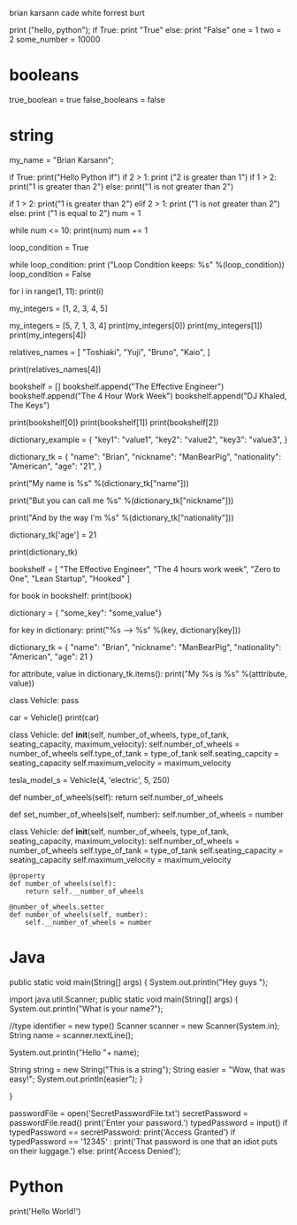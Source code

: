 brian karsann
cade white
forrest burt


print ("hello, python");
if True:
	print "True"
else:
	print "False" 
one = 1
two = 2
some_number = 10000
# booleans
true_boolean = true
false_booleans = false


# string
my_name = "Brian Karsann";


if True: 
	print("Hello Python If")
if 2 > 1:
	print ("2 is greater than 1")
if 1 > 2:
	print("1 is greater than 2")
else: 
	print("1 is not greater than 2")
	
	
if 1 > 2: 
	print("1 is greater than 2")
elif 2 > 1:
	print ("1 is not greater than 2")
else: 
	print ("1 is equal to 2")
num = 1

while num <= 10:
	print(num)
	num += 1

loop_condition = True

while loop_condition:
	print ("Loop Condition keeps: %s" %(loop_condition))
	loop_condition = False
	
for i in range(1, 11):
	print(i)
	
my_integers = [1, 2, 3, 4, 5]

my_integers = [5, 7, 1, 3, 4]
print(my_integers[0]) 
print(my_integers[1]) 
print(my_integers[4])

relatives_names = [
	"Toshiaki",
	"Yuji", 
	"Bruno",
	"Kaio",
]


print(relatives_names[4]) 


bookshelf = []
bookshelf.append("The Effective Engineer")
bookshelf.append("The 4 Hour Work Week")
bookshelf.append("DJ Khaled, The Keys")

print(bookshelf[0])
print(bookshelf[1])
print(bookshelf[2])


dictionary_example = {
	"key1": "value1",
	"key2": "value2",
	"key3": "value3",
}


dictionary_tk = {
	"name": "Brian",
	"nickname": "ManBearPig",
	"nationality": "American",
	"age": "21",
}


print("My name is %s" %(dictionary_tk["name"]))


print("But you can call me %s" %(dictionary_tk["nickname"]))

print("And by the way I'm %s" %(dictionary_tk["nationality"]))


dictionary_tk['age'] = 21


print(dictionary_tk) 


bookshelf = [
	"The Effective Engineer",
	"The 4 hours work week",
	"Zero to One",
	"Lean Startup",
	"Hooked"
] 


for book in bookshelf:
	print(book)
	

dictionary = { "some_key": "some_value"}

for key in dictionary:
	print("%s --> %s" %(key, dictionary[key]))
	
	
dictionary_tk = {
	"name": "Brian",
	"nickname": "ManBearPig",
	"nationality": "American",
	"age": 21
}


for attribute, value in dictionary_tk.items():
	print("My %s is %s" %(atttribute, value))
	

class Vehicle:
	pass
	

car = Vehicle()
print(car) 

class Vehicle:
	def __init__(self, number_of_wheels, type_of_tank, seating_capacity, maximum_velocity):
	self.number_of_wheels = number_of_wheels
	self.type_of_tank = type_of_tank
	self.seating_capcity = seating_capacity
	self.maximum_velocity = maximum_velocity 
	


tesla_model_s = Vehicle(4, 'electric', 5, 250)


def number_of_wheels(self):
	return self.number_of_wheels
	
def set_number_of_wheels(self, number):
	self.number_of_wheels = number 
	

class Vehicle: 
	def __init__(self, number_of_wheels, type_of_tank, seating_capacity, maximum_velocity):
	self.number_of_wheels = number_of_wheels
	self.type_of_tank = type_of_tank
	self.seating_capacity = seating_capacity
	self.maximum_velocity = maximum_velocity
	
	@property
	def number_of_wheels(self):
		return self.__number_of_wheels
	
	@number_of_wheels.setter
	def number_of_wheels(self, number):
		self.__number_of_wheels = number 
		
# Java

public static void main(String[] args) { 
		System.out.println("Hey guys ");
		
import java.util.Scanner;
public static void main(String[] args) { 
    System.out.println("What is your name?");
		
//type identifier = new type()
    Scanner scanner = new Scanner(System.in);
		String name = scanner.nextLine();
		
System.out.println("Hello "+ name);

String string = new String("This is a string");
String easier = "Wow, that was easy!";
System.out.println(easier");
	}

}

passwordFile = open('SecretPasswordFile.txt')
secretPassword = passwordFile.read()
print('Enter your password.')
typedPassword = input()
if typedPassword == secretPassword:
	print('Access Granted')
	if typedPassword == '12345' :
		print('That password is one that an idiot puts on their luggage.')
else:
	print('Access Denied');
	
# Python 

print('Hello World!')



